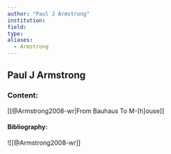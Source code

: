 ```yaml
---
author: "Paul J Armstrong"
institution:
field:
type:
aliases:
  - Armstrong
---
```


## Paul J Armstrong

### Content:
[[@Armstrong2008-wr|From Bauhaus To M-[h]ouse]]

#### Bibliography:

![[@Armstrong2008-wr]]